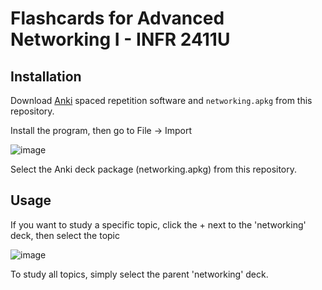 # Flashcards for Advanced Networking I - INFR 2411U

## Installation

Download [Anki](https://apps.ankiweb.net/#download) spaced repetition software and `networking.apkg` from this repository.

Install the program, then go to File -> Import

![image](https://user-images.githubusercontent.com/112788185/202497485-b0eaabb9-be3c-4fb4-bbd1-3bf564f6a698.png)

Select the Anki deck package (networking.apkg) from this repository. 

## Usage
If you want to study a specific topic, click the + next to the 'networking' deck, then select the topic

![image](https://user-images.githubusercontent.com/112788185/202526388-bfb6131b-c5f6-49a5-b880-ccce33b62096.png)

To study all topics, simply select the parent 'networking' deck.
